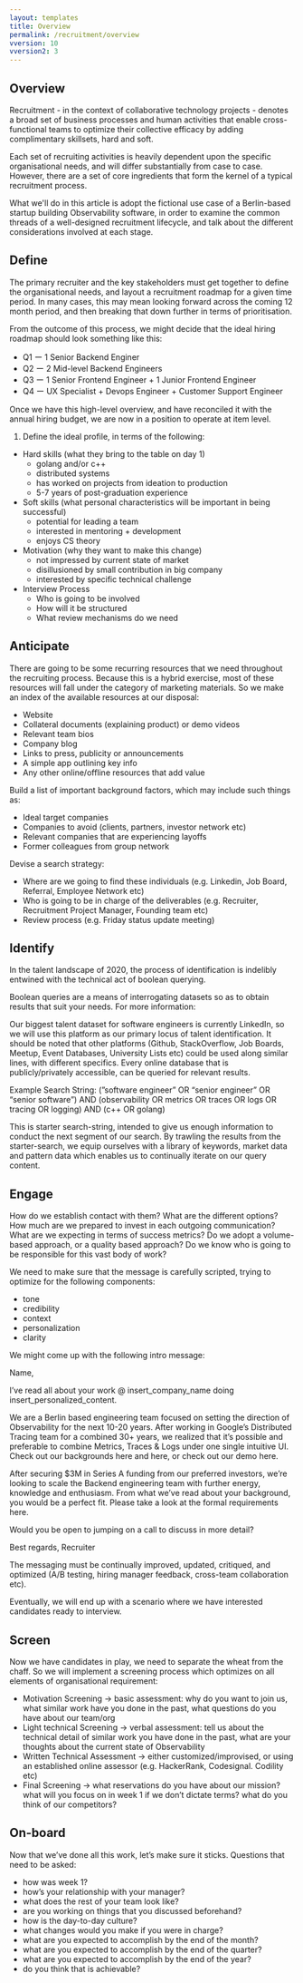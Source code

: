 ```yaml
---
layout: templates
title: Overview
permalink: /recruitment/overview
vversion: 10
vversion2: 3
---
```


## Overview

Recruitment - in the context of collaborative technology projects - denotes a broad set of business processes and human activities that enable cross-functional teams to optimize their collective efficacy by adding complimentary skillsets, hard and soft.

Each set of recruiting activities is heavily dependent upon the specific organisational needs, and will differ substantially from case to case. However, there are a set of core ingredients that form the kernel of a typical recruitment process.

What we'll do in this article is adopt the fictional use case of a Berlin-based startup building Observability software, in order to examine the common threads of a well-designed recruitment lifecycle, and talk about the different considerations involved at each stage.

## Define

The primary recruiter and the key stakeholders must get together to define the organisational needs, and layout a recruitment roadmap for a given time period. In many cases, this may mean looking forward across the coming 12 month period, and then breaking that down further in terms of prioritisation.

From the outcome of this process, we might decide that the ideal hiring roadmap should look something like this:
* Q1 ー 1 Senior Backend Enginer
* Q2 ー 2 Mid-level Backend Engineers
* Q3 ー 1 Senior Frontend Engineer + 1 Junior Frontend Engineer
* Q4 ー UX Specialist + Devops Engineer + Customer Support Engineer

Once we have this high-level overview, and have reconciled it with the annual hiring budget, we are now in a position to operate at item level.

1. Define the ideal profile, in terms of the following:
  - Hard skills (what they bring to the table on day 1)
    - golang and/or c++
    - distributed systems
    - has worked on projects from ideation to production
    - 5-7 years of post-graduation experience
  - Soft skills (what personal characteristics will be important in being successful)
    - potential for leading a team
    - interested in mentoring + development
    - enjoys CS theory
  - Motivation (why they want to make this change)
    - not impressed by current state of market
    - disillusioned by small contribution in big company
    - interested by specific technical challenge
  - Interview Process
    - Who is going to be involved
    - How will it be structured
    - What review mechanisms do we need
   
## Anticipate

There are going to be some recurring resources that we need throughout the recruiting process. Because this is a hybrid exercise, most of these resources will fall under the category of marketing materials. So we make an index of the available resources at our disposal:

* Website
* Collateral documents (explaining product) or demo videos
* Relevant team bios
* Company blog
* Links to press, publicity or announcements
* A simple app outlining key info
* Any other online/offline resources that add value

Build a list of important background factors, which may include such things as:
  - Ideal target companies
  - Companies to avoid (clients, partners, investor network etc)
  - Relevant companies that are experiencing layoffs
  - Former colleagues from group network

Devise a search strategy:
  - Where are we going to find these individuals (e.g. Linkedin, Job Board, Referral, Employee Network etc)
  - Who is going to be in charge of the deliverables (e.g. Recruiter, Recruitment Project Manager, Founding team etc)
  - Review process (e.g. Friday status update meeting)

## Identify

In the talent landscape of 2020, the process of identification is indelibly entwined with the technical act of boolean querying. 

Boolean queries are a means of interrogating datasets so as to obtain results that suit your needs. For more information:

Our biggest talent dataset for software engineers is currently LinkedIn, so we will use this platform as our primary locus of talent identification. It should be noted that other platforms (Github, StackOverflow, Job Boards, Meetup, Event Databases, University Lists etc) could be used along similar lines, with different specifics. Every online database that is publicly/privately accessible, can be queried for relevant results.

Example Search String: (”software engineer” OR “senior engineer” OR “senior software”) AND (observability OR metrics OR traces OR logs OR tracing OR logging) AND (c++ OR golang)

This is starter search-string, intended to give us enough information to conduct the next segment of our search. By trawling the results from the starter-search, we equip ourselves with a library of keywords, market data and pattern data which enables us to continually iterate on our query content.

## Engage

How do we establish contact with them? What are the different options? How much are we prepared to invest in each outgoing communication? What are we expecting in terms of success metrics? Do we adopt a volume-based approach, or a quality based approach? Do we know who is going to be responsible for this vast body of work?

We need to make sure that the message is carefully scripted, trying to optimize for the following components:
* tone
* credibility
* context
* personalization
* clarity

We might come up with the following intro message:

Name,

I’ve read all about your work @ insert_company_name doing insert_personalized_content.

We are a Berlin based engineering team focused on setting the direction of Observability for the next 10-20 years. After working in Google’s Distributed Tracing team for a combined 30+ years, we realized that it’s possible and preferable to combine Metrics, Traces & Logs under one single intuitive UI. Check out our backgrounds here and here, or check out our demo here.

After securing $3M in Series A funding from our preferred investors, we’re looking to scale the Backend engineering team with further energy, knowledge and enthusiasm. From what we’ve read about your background, you would be a perfect fit. Please take a look at the formal requirements here.

Would you be open to jumping on a call to discuss in more detail?

Best regards,
Recruiter 

The messaging must be continually improved, updated, critiqued, and optimized (A/B testing, hiring manager feedback, cross-team collaboration etc). 

Eventually, we will end up with a scenario where we have interested candidates ready to interview.

## Screen

Now we have candidates in play, we need to separate the wheat from the chaff. So we will implement a screening process which optimizes on all elements of organisational requirement:

- Motivation Screening → basic assessment: why do you want to join us, what similar work have you done in the past, what questions do you have about our team/org
- Light technical Screening → verbal assessment: tell us about the technical detail of similar work you have done in the past, what are your thoughts about the current state of Observability
- Written Technical Assessment → either customized/improvised, or using an established online assessor (e.g. HackerRank, Codesignal. Codility etc)
- Final Screening → what reservations do you have about our mission? what will you focus on in week 1 if we don’t dictate terms? what do you think of our competitors?

## On-board

Now that we’ve done all this work, let’s make sure it sticks. Questions that need to be asked:
- how was week 1?
- how’s your relationship with your manager?
- what does the rest of your team look like?
- are you working on things that you discussed beforehand?
- how is the day-to-day culture?
- what changes would you make if you were in charge?
- what are you expected to accomplish by the end of the month?
- what are you expected to accomplish by the end of the quarter?
- what are you expected to accomplish by the end of the year?
- do you think that is achievable?
